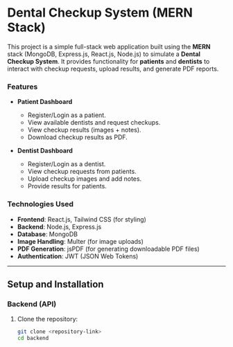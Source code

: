 # Dental Checkup System (MERN Stack)

This project is a simple full-stack web application built using the **MERN** stack (MongoDB, Express.js, React.js, Node.js) to simulate a **Dental Checkup System**. It provides functionality for **patients** and **dentists** to interact with checkup requests, upload results, and generate PDF reports.

### Features

- **Patient Dashboard**
  - Register/Login as a patient.
  - View available dentists and request checkups.
  - View checkup results (images + notes).
  - Download checkup results as PDF.

- **Dentist Dashboard**
  - Register/Login as a dentist.
  - View checkup requests from patients.
  - Upload checkup images and add notes.
  - Provide results for patients.

### Technologies Used

- **Frontend**: React.js, Tailwind CSS (for styling)
- **Backend**: Node.js, Express.js
- **Database**: MongoDB
- **Image Handling**: Multer (for image uploads)
- **PDF Generation**: jsPDF (for generating downloadable PDF files)
- **Authentication**: JWT (JSON Web Tokens)

---

## Setup and Installation

### Backend (API)

1. Clone the repository:
   ```bash
   git clone <repository-link>
   cd backend
